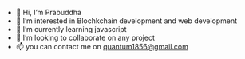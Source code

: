 - 👋 Hi, I’m Prabuddha
- 👀 I’m interested in Blochkchain development and web development
- 🌱 I’m currently learning javascript
- 💞️ I’m looking to collaborate on any project
- 📫 you can contact me on quantum1856@gmail.com

<!---
Prabuddha07/Prabuddha07 is a ✨ special ✨ repository because its `README.md` (this file) appears on your GitHub profile.
You can click the Preview link to take a look at your changes.
--->
